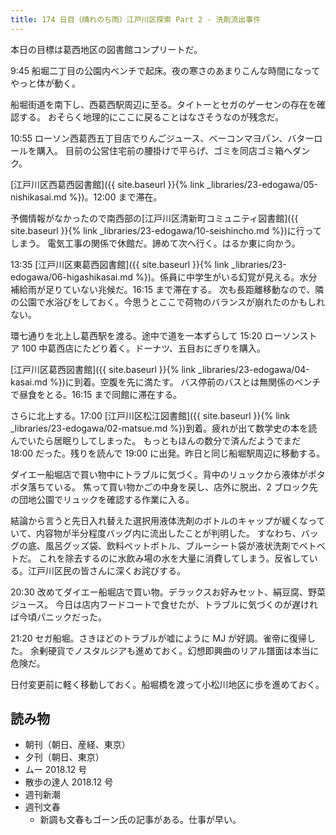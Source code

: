 ```yaml
---
title: 174 日目（晴れのち雨）江戸川区探索 Part 2 - 洗剤流出事件
---
```


本日の目標は葛西地区の図書館コンプリートだ。

9:45 船堀二丁目の公園内ベンチで起床。夜の寒さのあまりこんな時間になってやっと体が動く。

船堀街道を南下し、西葛西駅周辺に至る。タイトーとセガのゲーセンの存在を確認する。
おそらく地理的にここに戻ることはなさそうなのが残念だ。

10:55 ローソン西葛西五丁目店でりんごジュース、ベーコンマヨパン、バターロールを購入。
目前の公営住宅前の腰掛けで平らげ、ゴミを同店ゴミ箱へダンク。

[江戸川区西葛西図書館]({{ site.baseurl }}{% link _libraries/23-edogawa/05-nishikasai.md %})。12:00 まで滞在。

予備情報がなかったので南西部の[江戸川区清新町コミュニティ図書館]({{ site.baseurl }}{% link _libraries/23-edogawa/10-seishincho.md %})に行ってしまう。
電気工事の関係で休館だ。諦めて次へ行く。はるか東に向かう。

13:35 [江戸川区東葛西図書館]({{ site.baseurl }}{% link _libraries/23-edogawa/06-higashikasai.md %})。係員に中学生がいる幻覚が見える。水分補給雨が足りていない兆候だ。16:15 まで滞在する。
次も長距離移動なので、隣の公園で水浴びをしておく。今思うとここで荷物のバランスが崩れたのかもしれない。

環七通りを北上し葛西駅を渡る。途中で道を一本ずらして
15:20 ローソンストア 100 中葛西店にたどり着く。ドーナツ、五目おにぎりを購入。

[江戸川区葛西図書館]({{ site.baseurl }}{% link _libraries/23-edogawa/04-kasai.md %})に到着。空腹を先に満たす。
バス停前のバスとは無関係のベンチで昼食をとる。16:15 まで同館に滞在する。

さらに北上する。17:00 [江戸川区松江図書館]({{ site.baseurl }}{% link _libraries/23-edogawa/02-matsue.md %})到着。疲れが出て数学史の本を読んでいたら居眠りしてしまった。
もっともほんの数分で済んだようでまだ 18:00 だった。残りを読んで 19:00 に出発。昨日と同じ船堀駅周辺に移動する。

ダイエー船堀店で買い物中にトラブルに気づく。背中のリュックから液体がポタポタ落ちている。
焦って買い物かごの中身を戻し、店外に脱出、2 ブロック先の団地公園でリュックを確認する作業に入る。

結論から言うと先日入れ替えた選択用液体洗剤のボトルのキャップが緩くなっていて、内容物が半分程度バッグ内に流出したことが判明した。
すなわち、バッグの底、風呂グッズ袋、飲料ペットボトル、ブルーシート袋が液状洗剤でベトベトだ。
これを除去するのに水飲み場の水を大量に消費してしまう。反省している。江戸川区民の皆さんに深くお詫びする。

20:30 改めてダイエー船堀店で買い物。デラックスお好みセット、絹豆腐、野菜ジュース。
今日は店内フードコートで食せたが、トラブルに気づくのが遅ければ今頃パニックだった。

21:20 セガ船堀。さきほどのトラブルが嘘にように MJ が好調。雀帝に復帰した。
余剰硬貨でノスタルジアも進めておく。幻想即興曲のリアル譜面は本当に危険だ。

日付変更前に軽く移動しておく。船堀橋を渡って小松川地区に歩を進めておく。

## 読み物

* 朝刊（朝日、産経、東京）
* 夕刊（朝日、東京）
* ムー 2018.12 号
* 散歩の達人 2018.12 号
* 週刊新潮
* 週刊文春
  * 新調も文春もゴーン氏の記事がある。仕事が早い。
